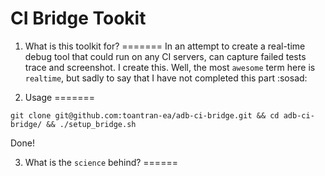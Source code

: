 CI Bridge Tookit 
==

1. What is this toolkit for?
=======
In an attempt to create a real-time debug tool that could run on any CI servers, can capture failed tests trace and screenshot. I create this. Well, the most `awesome` term here is `realtime`, but sadly to say that I have not completed this part :sosad:

2. Usage 
=======

```shell
git clone git@github.com:toantran-ea/adb-ci-bridge.git && cd adb-ci-bridge/ && ./setup_bridge.sh
```

Done!

3. What is the `science` behind? 
======

